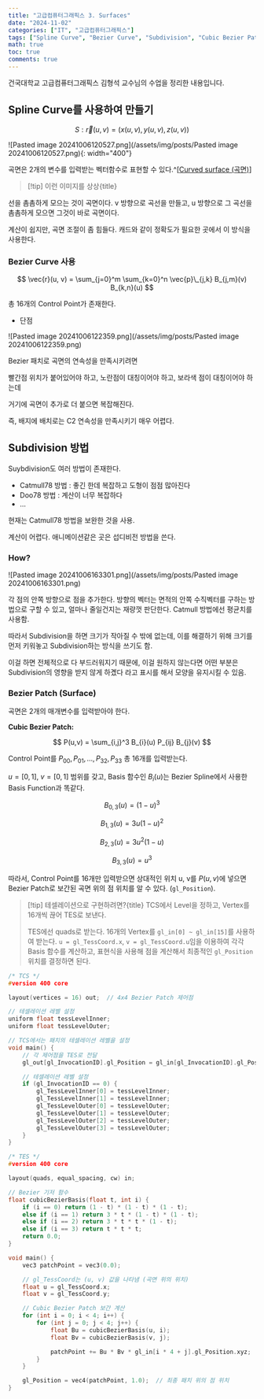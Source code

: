 ```yaml
---
title: "고급컴퓨터그래픽스 3. Surfaces"
date: "2024-11-02"
categories: ["IT", "고급컴퓨터그래픽스"]
tags: ["Spline Curve", "Bezier Curve", "Subdivision", "Cubic Bezier Patch", "Control Point", "곡면", "테셀레이션", "애니메이션"]
math: true
toc: true
comments: true
---
```


건국대학교 고급컴퓨터그래픽스 김형석 교수님의 수업을 정리한 내용입니다.

## Spline Curve를 사용하여 만들기

$$
S: \vec{r}(u,v) = (x(u,v), y(u,v), z(u,v))
$$


![Pasted image 20241006120527.png](/assets/img/posts/Pasted image 20241006120527.png){: width="400"}

곡면은 2개의 변수를 입력받는 벡터함수로 표현할 수 있다.^[[Curved surface (곡면)](https://qlsjtmek2.github.io/[Curved-surface-(곡면))]

> [!tip] 이런 이미지를 상상{title}
> 
선을 촘촘하게 모으는 것이 곡면이다.
v 방향으로 곡선을 만들고, u 방향으로 그 곡선을 촘촘하게 모으면 그것이 바로 곡면이다.


계산이 쉽지만, 곡면 조절이 좀 힘들다.
캐드와 같이 정확도가 필요한 곳에서 이 방식을 사용한다.

### Bezier Curve 사용

$$
\vec{r}(u, v) = \sum_{j=0}^m \sum_{k=0}^n \vec{p}\_{j,k} B_{j,m}(v) B_{k,n}(u)
$$


총 16개의 Control Point가 존재한다.


- 단점

![Pasted image 20241006122359.png](/assets/img/posts/Pasted image 20241006122359.png)

Bezier 패치로 곡면의 연속성을 만족시키려면

빨간점 위치가 붙어있어야 하고, 노란점이 대칭이어야 하고, 보라색 점이 대칭이어야 하는데

거기에 곡면이 추가로 더 붙으면 복잡해진다.

즉, 배지에 배치로는 C2 연속성을 만족시키기 매우 어렵다.

## Subdivision 방법

Suybdivision도 여러 방법이 존재한다.
- Catmull78 방법 : 좋긴 한데 복잡하고 도형이 점점 많아진다
- Doo78 방법 : 계산이 너무 복잡하다
- ...

현재는 Catmull78 방법을 보완한 것을 사용.

계산이 어렵다.
애니메이션같은 곳은 섭디비전 방법을 쓴다.

### How?

![Pasted image 20241006163301.png](/assets/img/posts/Pasted image 20241006163301.png)

각 점의 안쪽 방향으로 점을 추가한다.
방향의 벡터는 면적의 안쪽 수직벡터를 구하는 방법으로 구할 수 있고,
얼마나 줄일건지는 재량껏 판단한다. Catmull 방법에선 평균치를 사용함.

따라서 Subdivision을 하면 크기가 작아질 수 밖에 없는데,
이를 해결하기 위해 크기를 먼저 키워놓고 Subdivision하는 방식을 쓰기도 함.

이걸 하면 전체적으로 다 부드러워지기 때문에, 이걸 원하지 않는다면
어떤 부분은 Subdivision의 영향을 받지 않게 하곘다 라고 표시를 해서 모양을 유지시킬 수 있음.

### Bezier Patch (Surface)

곡면은 2개의 매개변수를 입력받아야 한다.

**Cubic Bezier Patch:**

$$
P(u,v) = \sum_{i,j}^3 B_{i}(u) P_{ij} B_{j}(v)
$$

Control Point를 $P_{00}, P_{01}, \dots, P_{32}, P_{33}$ 총 16개를 입력받는다.

$u = [0, 1]$, $v = [0, 1]$ 범위를 갖고, Basis 함수인 $B_{i}(u)$는 Bezier Spline에서 사용한 Basis Function과 똑같다.

$$
B_{0,3}(u) = (1-u)^3
$$


$$
B_{1,3}(u) = 3u(1-u)^2
$$


$$
B_{2,3}(u) = 3u^2(1-u)
$$


$$
B_{3,3}(u) = u^3
$$


따라서, Control Point를 16개만 입력받으면 상대적인 위치 u, v를 $P(u,v)$에 넣으면 Bezier Patch로 보간된 곡면 위의 점 위치를 알 수 있다. (`gl_Position`).

> [!tip] 테셀레이션으로 구현하려면?{title}
> TCS에서 Level을 정하고, Vertex를 16개씩 끊어 TES로 보낸다.
> 
> TES에선 quads로 받는다. 16개의 Vertex를 `gl_in[0] ~ gl_in[15]`를 사용하여 받는다.
> `u = gl_TessCoord.x`, `v = gl_TessCoord.u`임을 이용하여 각각 Basis 함수를 계산하고, 
> 표현식을 사용해 점을 계산해서 최종적인 `gl_Position` 위치를 결정하면 된다.

```c
/* TCS */
#version 400 core

layout(vertices = 16) out;  // 4x4 Bezier Patch 제어점

// 테셀레이션 레벨 설정
uniform float tessLevelInner;
uniform float tessLevelOuter;

// TCS에서는 패치의 테셀레이션 레벨을 설정
void main() {
    // 각 제어점을 TES로 전달
    gl_out[gl_InvocationID].gl_Position = gl_in[gl_InvocationID].gl_Position;

    // 테셀레이션 레벨 설정
    if (gl_InvocationID == 0) {
        gl_TessLevelInner[0] = tessLevelInner;
        gl_TessLevelInner[1] = tessLevelInner;
        gl_TessLevelOuter[0] = tessLevelOuter;
        gl_TessLevelOuter[1] = tessLevelOuter;
        gl_TessLevelOuter[2] = tessLevelOuter;
        gl_TessLevelOuter[3] = tessLevelOuter;
    }
}

/* TES */
#version 400 core

layout(quads, equal_spacing, cw) in;

// Bezier 기저 함수
float cubicBezierBasis(float t, int i) {
    if (i == 0) return (1 - t) * (1 - t) * (1 - t);
    else if (i == 1) return 3 * t * (1 - t) * (1 - t);
    else if (i == 2) return 3 * t * t * (1 - t);
    else if (i == 3) return t * t * t;
    return 0.0;
}

void main() {
    vec3 patchPoint = vec3(0.0);

    // gl_TessCoord는 (u, v) 값을 나타냄 (곡면 위의 위치)
    float u = gl_TessCoord.x;
    float v = gl_TessCoord.y;

    // Cubic Bezier Patch 보간 계산
    for (int i = 0; i < 4; i++) {
        for (int j = 0; j < 4; j++) {
            float Bu = cubicBezierBasis(u, i);
            float Bv = cubicBezierBasis(v, j);

            patchPoint += Bu * Bv * gl_in[i * 4 + j].gl_Position.xyz;
        }
    }

    gl_Position = vec4(patchPoint, 1.0);  // 최종 패치 위의 점 위치
}
```